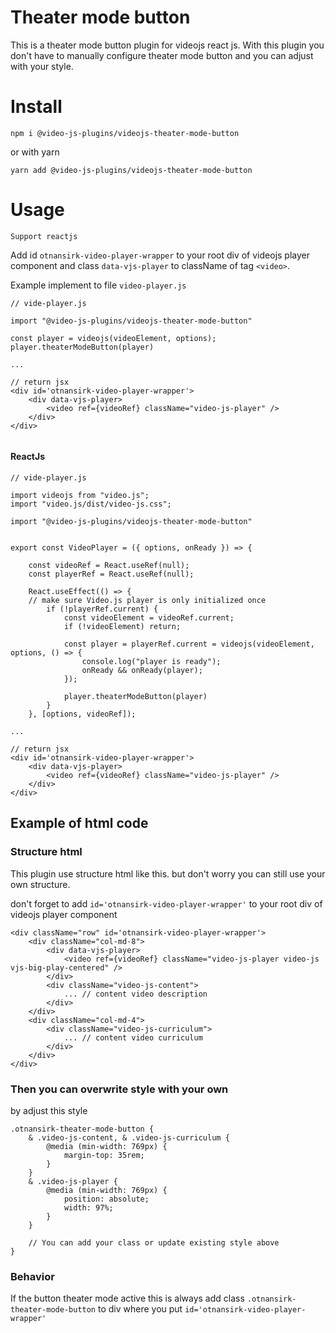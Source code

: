 # Theater mode button
This is a theater mode button plugin for videojs react js. With this plugin you don't have
to manually configure theater mode button and you can adjust with your style.

# Install
```
npm i @video-js-plugins/videojs-theater-mode-button
```

or with yarn
```
yarn add @video-js-plugins/videojs-theater-mode-button
```


# Usage
`Support reactjs`

Add id `otnansirk-video-player-wrapper` to your root div of videojs player component
and class `data-vjs-player` to className of tag `<video>`.



Example implement to file `video-player.js`
```
// vide-player.js

import "@video-js-plugins/videojs-theater-mode-button"

const player = videojs(videoElement, options);
player.theaterModeButton(player)

...

// return jsx
<div id='otnansirk-video-player-wrapper'>
    <div data-vjs-player>
        <video ref={videoRef} className="video-js-player" />
    </div>
</div>


```

#### ReactJs
```
// vide-player.js

import videojs from "video.js";
import "video.js/dist/video-js.css";

import "@video-js-plugins/videojs-theater-mode-button"


export const VideoPlayer = ({ options, onReady }) => {

    const videoRef = React.useRef(null);
    const playerRef = React.useRef(null);

    React.useEffect(() => {
    // make sure Video.js player is only initialized once
        if (!playerRef.current) {
            const videoElement = videoRef.current;
            if (!videoElement) return;

            const player = playerRef.current = videojs(videoElement, options, () => {
                console.log("player is ready");
                onReady && onReady(player);
            });

            player.theaterModeButton(player)
        }
    }, [options, videoRef]);

...

// return jsx
<div id='otnansirk-video-player-wrapper'>
    <div data-vjs-player>
        <video ref={videoRef} className="video-js-player" />
    </div>
</div>

```


## Example of html code
### Structure html
This plugin use structure html like this.
but don't worry you can still use your own structure.

don't forget to add `id='otnansirk-video-player-wrapper'` to your root div of videojs player component
```
<div className="row" id='otnansirk-video-player-wrapper'>
    <div className="col-md-8">
        <div data-vjs-player>
            <video ref={videoRef} className="video-js-player video-js vjs-big-play-centered" />
        </div>
        <div className="video-js-content">
            ... // content video description
        </div>
    </div>
    <div className="col-md-4">
        <div className="video-js-curriculum">
            ... // content video curriculum
        </div>
    </div>
</div>
```

### Then you can overwrite style with your own
by adjust this style
```
.otnansirk-theater-mode-button {    
    & .video-js-content, & .video-js-curriculum {
        @media (min-width: 769px) {
            margin-top: 35rem;
        }
    }
    & .video-js-player {
        @media (min-width: 769px) {
            position: absolute;
            width: 97%;
        }
    }

    // You can add your class or update existing style above
} 
```

### Behavior
If the button theater mode active this is always add class `.otnansirk-theater-mode-button` to 
div where you put `id='otnansirk-video-player-wrapper'`